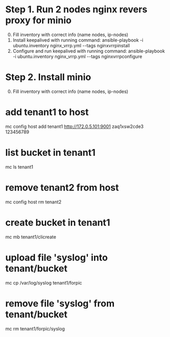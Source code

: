 # Step 1. Run 2 nodes nginx revers proxy for minio
0. Fill inventory with correct info (name nodes, ip-nodes)
0. Install keepalived with running command: ansible-playbook -i ubuntu.inventory nginx_vrrp.yml --tags nginxvrrpinstall
0. Configure and run keepalived with running command: ansible-playbook -i ubuntu.inventory nginx_vrrp.yml --tags nginxvrrpconfigure

# Step 2. Install minio
0. Fill inventory with correct info (name nodes, ip-nodes)


# add tenant1 to host
mc config host add tenant1 http://172.0.5.101:9001 zaq1xsw2cde3 123456789

# list bucket in tenant1
mc ls tenant1

# remove tenant2 from host
mc config host rm tenant2

# create bucket in tenant1
mc mb tenant1/clicreate

# upload file 'syslog' into tenant/bucket
mc cp /var/log/syslog tenant1/forpic

# remove file 'syslog' from tenant/bucket
mc rm tenant1/forpic/syslog
